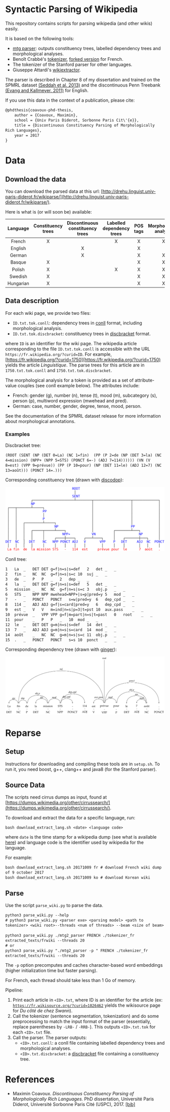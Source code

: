 
# Syntactic Parsing of Wikipedia

This repository contains scripts for parsing wikipedia (and other wikis)
easily.

It is based on the following tools:

- [mtg parser](https://github.com/mcoavoux/mtg/): outputs constituency
    trees, labelled dependency trees and morphological analyses.
- Benoît Crabbé's [tokenizer](https://github.com/bencrabbe/nlp-toolbox/),
    [forked version](https://github.com/mcoavoux/nlp-toolbox/) for French.
- The tokenizer of the Stanford parser for other languages.
- Giuseppe Attardi's [wikiextractor](https://github.com/attardi/wikiextractor).


The parser is described in Chapter 8 of my dissertation and trained
on the SPMRL dataset [(Seddah et al. 2013)](http://www.aclweb.org/anthology/W13-4917)
and the discontinuous Penn Treebank [(Evang and Kallmeyer, 2011)](http://www.aclweb.org/anthology/W/W11/W11-2913.pdf) for English.

If you use this data in the context of a publication, please cite:

    @phdthesis{coavoux-phd-thesis,
        author = {Coavoux, Maximin},
        school = {Univ Paris Diderot, Sorbonne Paris Cit\'{e}},
        title = {Discontinuous Constituency Parsing of Morphologically Rich Languages},
        year = 2017
    }


# Data

## Download the data

You can download the parsed data at this url: [http://drehu.linguist.univ-paris-diderot.fr/wikiparse/](http://drehu.linguist.univ-paris-diderot.fr/wikiparse/).

Here is what is (or will soon be) available:

**Language**|**Constituency trees**|**Discontinuous constituency trees**|**Labelled dependency trees**|**POS tags**|**Morphological analysis**
:-----:|:-----:|:-----:|:-----:|:-----:|:-----:
French |X| |X|X|X
English ||X||X|
German ||X||X|X
Basque |X| | |X|X
Polish |X| |X|X|X
Swedish |X| | |X|X
Hungarian |X| | |X|X

## Data description


For each wiki page, we provide two files:

- `ID.txt.tok.conll`: dependency trees in [conll](http://anthology.aclweb.org/W/W06/W06-2920.pdf) format, including morphological analysis.
- `ID.txt.tok.discbracket`: constituency trees in [discbracket](http://discodop.readthedocs.io/en/latest/fileformats.html#discbracket) format.

where `ID` is an identifier for the wiki page.
The wikipedia article corresponding to the file `ID.txt.tok.conll`
is accessible with the URL `https://fr.wikipedia.org/?curid=ID`.
For example, [https://fr.wikipedia.org/?curid=1750](https://fr.wikipedia.org/?curid=1750) yields the article *Linguistique*.
The parse trees for this article are in `1750.txt.tok.conll` and `1750.txt.tok.discbracket`.


The morphological analysis for a token is provided as a set of attribute-value couples (see conll example below).
The attributes include:

- French:  gender (g), number (n), tense (t), mood (m), subcategory (s), person (p), multiword expression (mwehead and pred).
- German: case, number, gender, degree, tense, mood, person.

See the documentation of the SPMRL dataset release for more information about morphological annotations.

### Examples


Discbracket tree:

    (ROOT (SENT (NP (DET 0=La) (NC 1=fin)  (PP (P 2=de (NP (DET 3=la) (NC 4=mission) (NPP+ (NPP 5=STS) (PONCT 6=-) (ADJ 7=114)))))) (VN (V 8=est) (VPP 9=prévue)) (PP (P 10=pour) (NP (DET 11=le) (ADJ 12=7) (NC 13=août))) (PONCT 14=.)))


Corresponding constituency tree (drawn with [discodop](https://github.com/andreasvc/disco-dop/)):

![](wtreedisco.png)

Conll tree:

    1	La	_	DET	DET	g=f|n=s|s=def	2	det	_	_
    2	fin	_	NC	NC	g=f|n=s|s=c	10	suj	_	_
    3	de	_	P	P	_	2	dep	_	_
    4	la	_	DET	DET	g=f|n=s|s=def	5	det	_	_
    5	mission	_	NC	NC	g=f|n=s|s=c	3	obj.p	_	_
    6	STS	_	NPP	NPP	mwehead=NPP+|s=p|pred=y	5	mod	_	_
    7	-	_	PONCT	PONCT	s=w|pred=y	6	dep_cpd	_	_
    8	114	_	ADJ	ADJ	g=f|s=card|pred=y	6	dep_cpd	_	_
    9	est	_	V	V	m=ind|n=s|p=3|t=pst	10	aux.pass	_	_
    10	prévue	_	VPP	VPP	g=f|m=part|n=s|t=past	0	root	_	_
    11	pour	_	P	P	_	10	mod	_	_
    12	le	_	DET	DET	g=m|n=s|s=def	14	det	_	_
    13	7	_	ADJ	ADJ	g=m|n=s|s=card	14	mod	_	_
    14	août	_	NC	NC	g=m|n=s|s=c	11	obj.p	_	_
    15	.	_	PONCT	PONCT	s=s	10	ponct	_	_


Corresponding dependency tree (drawn with [ginger](https://github.com/LoicGrobol/ginger/)):

![](wdeptree.png)

# Reparse

## Setup

Instructions for downloading and compiling these tools are in `setup.sh`.
To run it, you need boost, g++, clang++ and java8 (for the Stanford parser).

## Source Data

The scripts need cirrus dumps as input, found at [https://dumps.wikimedia.org/other/cirrussearch/](https://dumps.wikimedia.org/other/cirrussearch/).

To download and extract the data for a specific language, run:

    bash download_extract_lang.sh <date> <language code>

where `date` is the time stamp for a wikipedia dump (see what is available
[here](https://dumps.wikimedia.org/other/cirrussearch/))
and language code is the identifier used by wikipedia for the language.


For example:

    bash download_extract_lang.sh 20171009 fr # download French wiki dump of 9 october 2017
    bash download_extract_lang.sh 20171009 ko # download Korean wiki


## Parse

Use the script `parse_wiki.py` to parse the data.

    python3 parse_wiki.py --help
    # python3 parse_wiki.py <parser exe> <parsing model> <path to tokenizer> <wiki root>--threads <num of threads> --beam <size of beam>
    
    python3 parse_wiki.py ./mtg2_parser FRENCH ./tokenizer_fr extracted_texts/frwiki --threads 20
    # or
    python3 parse_wiki.py "./mtg2_parser -p " FRENCH ./tokenizer_fr extracted_texts/frwiki --threads 20

The `-p` option precomputes and caches character-based word embeddings
(higher initialization time but faster parsing).


For French, each thread should take less than 1 Go of memory.

Pipeline:

1. Print each article in `<ID>.txt`, where ID is an identifier for the
  article (ex: [`https://fr.wikisource.org/?curid=1026462`](https://fr.wikisource.org/?curid=1026462) yields
  the wikisource page for *Du côté de chez Swann*).
2. Call the tokenizer (sentence segmentation, tokenization) and do
  some preprocessing to match the input format of the parser
  (essentially, replace parentheses by `-LRB-` / `-RRB-`).
  This outputs `<ID>.txt.tok` for each `<ID>.txt` file.
3. Call the parser. The parser outputs:
    - `<ID>.txt.conll`: a conll file containing labelled dependency trees
      and morphological analyses.
    - `<ID>.txt.discbracket`: a [discbracket](http://discodop.readthedocs.io/en/latest/fileformats.html#discbracket)
      file containing a constituency tree.

# References

- Maximin Coavoux. *Discontinuous Constituency Parsing of Morphologically Rich Languages.* PhD dissertation, Université Paris Diderot, Université Sorbonne Paris Cité (USPC), 2017. [[bib]](https://raw.githubusercontent.com/mcoavoux/wiki_parse/master/phd.bib)




